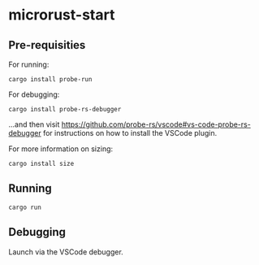 # microrust-start

## Pre-requisities

For running:

```
cargo install probe-run
```

For debugging:

```
cargo install probe-rs-debugger
```

...and then visit https://github.com/probe-rs/vscode#vs-code-probe-rs-debugger for instructions on 
how to install the VSCode plugin.

For more information on sizing:

```
cargo install size
```

## Running

```
cargo run
```

## Debugging

Launch via the VSCode debugger.